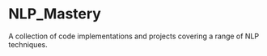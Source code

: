 # NLP_Mastery
A collection of code implementations and projects covering a range of NLP techniques.
